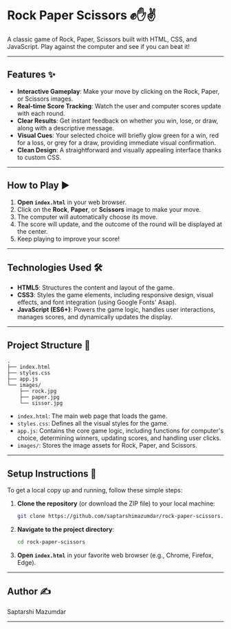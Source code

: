 # Rock Paper Scissors ✊✋✌️

A classic game of Rock, Paper, Scissors built with HTML, CSS, and JavaScript. Play against the computer and see if you can beat it!

---

## Features ✨

* **Interactive Gameplay**: Make your move by clicking on the Rock, Paper, or Scissors images.
* **Real-time Score Tracking**: Watch the user and computer scores update with each round.
* **Clear Results**: Get instant feedback on whether you win, lose, or draw, along with a descriptive message.
* **Visual Cues**: Your selected choice will briefly glow green for a win, red for a loss, or grey for a draw, providing immediate visual confirmation.
* **Clean Design**: A straightforward and visually appealing interface thanks to custom CSS.

---

## How to Play ▶️

1.  **Open `index.html`** in your web browser.
2.  Click on the **Rock**, **Paper**, or **Scissors** image to make your move.
3.  The computer will automatically choose its move.
4.  The score will update, and the outcome of the round will be displayed at the center.
5.  Keep playing to improve your score!

---

## Technologies Used 🛠️

* **HTML5**: Structures the content and layout of the game.
* **CSS3**: Styles the game elements, including responsive design, visual effects, and font integration (using Google Fonts' Asap).
* **JavaScript (ES6+)**: Powers the game logic, handles user interactions, manages scores, and dynamically updates the display.

---

## Project Structure 📁

```
.
├── index.html
├── styles.css
├── app.js
└── images/
    ├── rock.jpg
    ├── paper.jpg
    └── sissor.jpg
```

* `index.html`: The main web page that loads the game.
* `styles.css`: Defines all the visual styles for the game.
* `app.js`: Contains the core game logic, including functions for computer's choice, determining winners, updating scores, and handling user clicks.
* `images/`: Stores the image assets for Rock, Paper, and Scissors.

---

## Setup Instructions 🚀

To get a local copy up and running, follow these simple steps:

1.  **Clone the repository** (or download the ZIP file) to your local machine:
    ```bash
    git clone https://github.com/saptarshimazumdar/rock-paper-scissors.git
    ```
2.  **Navigate to the project directory**:
    ```bash
    cd rock-paper-scissors
    ```
3.  **Open `index.html`** in your favorite web browser (e.g., Chrome, Firefox, Edge).

---

## Author ✍️

Saptarshi Mazumdar

---